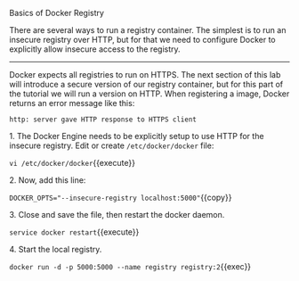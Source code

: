 Basics of Docker Registry

There are several ways to run a registry container. The simplest is to run an insecure registry over HTTP, but for that we need to configure Docker to explicitly allow insecure access to the registry. 

---
Docker expects all registries to run on HTTPS. The next section of this lab will introduce a secure version of our registry container, but for this part of the tutorial we will run a version on HTTP. When registering a image, Docker returns an error message like this:

```
http: server gave HTTP response to HTTPS client
```

1\. The Docker Engine needs to be explicitly setup to use HTTP for the insecure registry. Edit or create `/etc/docker/docker` file: 

`vi /etc/docker/docker`{{execute}}

2\. Now, add this line:

`DOCKER_OPTS="--insecure-registry localhost:5000"`{{copy}}

3\. Close and save the file, then restart the docker daemon.

`service docker restart`{{execute}}

4\. Start the local registry.

`docker run -d -p 5000:5000 --name registry registry:2`{{exec}}
